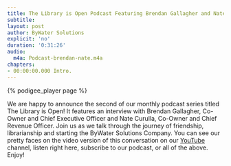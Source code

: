 ```yaml
---
title: The Library is Open Podcast Featuring Brendan Gallagher and Nate Curulla
subtitle:
layout: post
author: ByWater Solutions
explicit: 'no'
duration: '0:31:26'
audio:
  m4a: Podcast-brendan-nate.m4a
chapters:
- 00:00:00.000 Intro.
---
```


{% podigee_player page %}

We are happy to announce the second of our monthly podcast series titled The Library is Open! It features an interview with Brendan Gallagher, Co-Owner and Chief Executive Officer and Nate Curulla, Co-Owner and Chief Revenue Officer.  Join us as we talk through the journey of friendship, librarianship and starting the ByWater Solutions Company. You can see our pretty faces on the video version of this conversation on our [YouTube](https://www.youtube.com/user/bywatersolutions) channel, listen right here, subscribe to our podcast, or all of the above. Enjoy!
